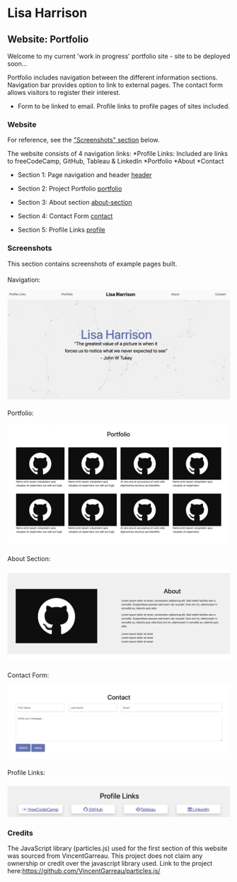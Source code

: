 # Lisa Harrison

## Website: Portfolio 
Welcome to my current 'work in progress' portfolio site - site to be deployed soon...

Portfolio includes navigation between the different information sections. 
Navigation bar provides option to link to external pages.
The contact form allows visitors to register their interest.
* Form to be linked to email.
Profile links to profile pages of sites included.

### Website 
For reference, see the ["Screenshots" section](#screenshots) below.

The website consists of 4 navigation links:
*Profile Links: Included are links to freeCodeCamp, GitHub, Tableau & LinkedIn
*Portfolio
*About
*Contact

* Section 1: Page navigation and header [header](#nav-header) 

* Section 2: Project Portfolio [portfolio](#portfolio)

* Section 3: About section [about-section](#about-section)

* Section 4: Contact Form [contact](#contact-form) 

* Section 5: Profile Links [profile](#profile-links) 

### Screenshots

This section contains screenshots of example pages built. 

#### <a id="nav-header"></a>

Navigation:

![header](s_shots/nav-header.png)

#### <a id="portfolio"></a>

Portfolio:

![portfolio](s_shots/portfolio.png)


#### <a id="about-section"></a>

About Section:

![about-section](s_shots/about-section.png)

#### <a id="contact"></a>

Contact Form:

![contact](s_shots/contact-form.png)

#### <a id="profile"></a>

Profile Links:

![contact](s_shots/profile-links.png)


### Credits

The JavaScript library (particles.js) used for the first section of this website was sourced from VincentGarreau. This project does not claim any ownership or credit over the javascript library used. Link to the project here:https://github.com/VincentGarreau/particles.js/


